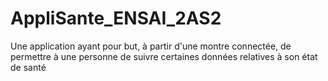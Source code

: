 # AppliSante_ENSAI_2AS2
Une application ayant pour but, à partir d'une montre connectée, de permettre à une personne de suivre certaines données relatives à son état de santé
